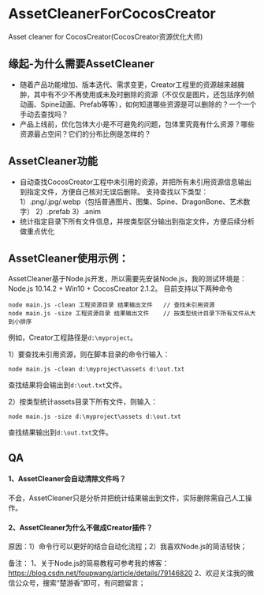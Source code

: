 # AssetCleanerForCocosCreator
Asset cleaner for CocosCreator(CocosCreator资源优化大师)

## 缘起-为什么需要AssetCleaner
- 随着产品功能增加、版本迭代、需求变更，Creator工程里的资源越来越臃肿，其中有不少不再使用或未及时删除的资源（不仅仅是图片，还包括序列帧动画、Spine动画、Prefab等等），如何知道哪些资源是可以删除的？一个一个手动去查找吗？
- 产品上线前，优化包体大小是不可避免的问题，包体里究竟有什么资源？哪些资源最占空间？它们的分布比例是怎样的？

## AssetCleaner功能
- 自动查找CocosCreator工程中未引用的资源，并把所有未引用资源信息输出到指定文件，方便自己核对无误后删除。
支持查找以下类型：
 1）.png/.jpg/.webp（包括普通图片、图集、Spine、DragonBone、艺术数字）
 2）.prefab
 3）.anim
- 统计指定目录下所有文件信息，并按类型区分输出到指定文件，方便后续分析做重点优化

## AssetCleaner使用示例：
AssetCleaner基于Node.js开发，所以需要先安装Node.js，我的测试环境是：Node.js 10.14.2 + Win10 + CocosCreator 2.1.2。
目前支持以下两种命令
```
node main.js -clean 工程资源目录 结果输出文件  	// 查找未引用资源
node main.js -size 工程资源目录 结果输出文件	// 按类型统计目录下所有文件从大到小排序
```
例如，Creator工程路径是`d:\myproject`。

1）要查找未引用资源，则在脚本目录的命令行输入：
```
node main.js -clean d:\myproject\assets d:\out.txt
```
查找结果将会输出到`d:\out.txt`文件。

2）按类型统计assets目录下所有文件，则输入：
```
node main.js -size d:\myproject\assets d:\out.txt
```
查找结果输出到`d:\out.txt`文件。

## QA
#### 1、AssetCleaner会自动清除文件吗？
不会，AssetCleaner只是分析并把统计结果输出到文件，实际删除需自己人工操作。
#### 2、AssetCleaner为什么不做成Creator插件？
原因：1）命令行可以更好的结合自动化流程；2）我喜欢Node.js的简洁轻快；

备注：
1、关于Node.js的简易教程可参考我的博客：https://blog.csdn.net/foupwang/article/details/79146820
2、欢迎关注我的微信公众号，搜索“楚游香”即可，有问题留言；
